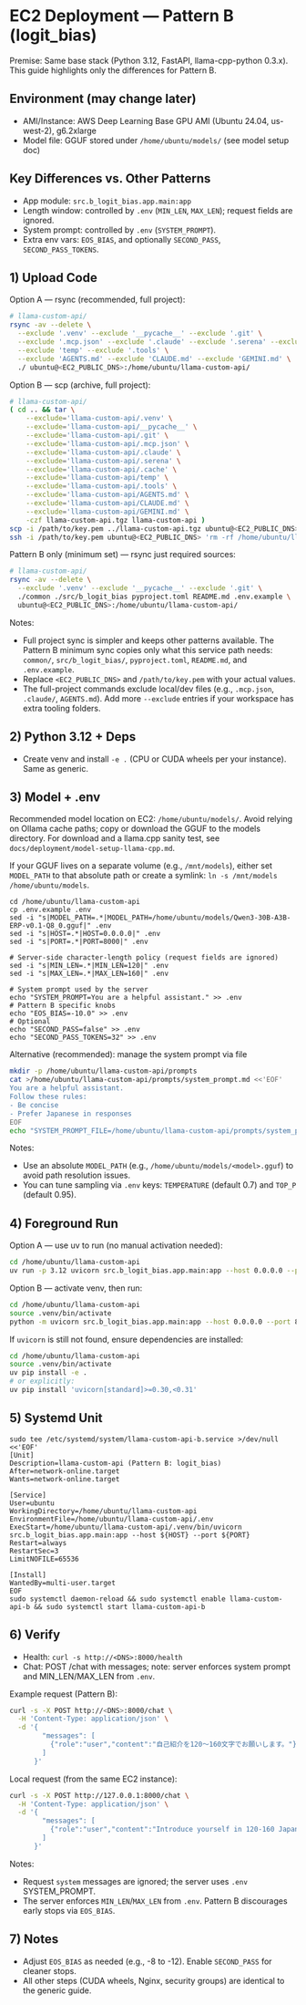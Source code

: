# EC2 Deployment — Pattern B (logit_bias)

Premise: Same base stack (Python 3.12, FastAPI, llama-cpp-python 0.3.x). This guide highlights only the differences for Pattern B.

## Environment (may change later)
- AMI/Instance: AWS Deep Learning Base GPU AMI (Ubuntu 24.04, us-west-2), g6.2xlarge
- Model file: GGUF stored under `/home/ubuntu/models/` (see model setup doc)

## Key Differences vs. Other Patterns
- App module: `src.b_logit_bias.app.main:app`
- Length window: controlled by `.env` (`MIN_LEN`, `MAX_LEN`); request fields are ignored.
- System prompt: controlled by `.env` (`SYSTEM_PROMPT`).
- Extra env vars: `EOS_BIAS`, and optionally `SECOND_PASS`, `SECOND_PASS_TOKENS`.

## 1) Upload Code

Option A — rsync (recommended, full project):
```bash
# llama-custom-api/
rsync -av --delete \
  --exclude '.venv' --exclude '__pycache__' --exclude '.git' \
  --exclude '.mcp.json' --exclude '.claude' --exclude '.serena' --exclude '.cache' \
  --exclude 'temp' --exclude '.tools' \
  --exclude 'AGENTS.md' --exclude 'CLAUDE.md' --exclude 'GEMINI.md' \
  ./ ubuntu@<EC2_PUBLIC_DNS>:/home/ubuntu/llama-custom-api/
```

Option B — scp (archive, full project):
```bash
# llama-custom-api/
( cd .. && tar \
    --exclude='llama-custom-api/.venv' \
    --exclude='llama-custom-api/__pycache__' \
    --exclude='llama-custom-api/.git' \
    --exclude='llama-custom-api/.mcp.json' \
    --exclude='llama-custom-api/.claude' \
    --exclude='llama-custom-api/.serena' \
    --exclude='llama-custom-api/.cache' \
    --exclude='llama-custom-api/temp' \
    --exclude='llama-custom-api/.tools' \
    --exclude='llama-custom-api/AGENTS.md' \
    --exclude='llama-custom-api/CLAUDE.md' \
    --exclude='llama-custom-api/GEMINI.md' \
    -czf llama-custom-api.tgz llama-custom-api )
scp -i /path/to/key.pem ../llama-custom-api.tgz ubuntu@<EC2_PUBLIC_DNS>:/home/ubuntu/
ssh -i /path/to/key.pem ubuntu@<EC2_PUBLIC_DNS> 'rm -rf /home/ubuntu/llama-custom-api && mkdir -p /home/ubuntu/llama-custom-api && tar xzf /home/ubuntu/llama-custom-api.tgz -C /home/ubuntu && rm /home/ubuntu/llama-custom-api.tgz'
```

Pattern B only (minimum set) — rsync just required sources:
```bash
# llama-custom-api/
rsync -av --delete \
  --exclude '.venv' --exclude '__pycache__' --exclude '.git' \
  ./common ./src/b_logit_bias pyproject.toml README.md .env.example \
  ubuntu@<EC2_PUBLIC_DNS>:/home/ubuntu/llama-custom-api/
```

Notes:
- Full project sync is simpler and keeps other patterns available. The Pattern B minimum sync copies only what this service path needs: `common/`, `src/b_logit_bias/`, `pyproject.toml`, `README.md`, and `.env.example`.
- Replace `<EC2_PUBLIC_DNS>` and `/path/to/key.pem` with your actual values.
- The full-project commands exclude local/dev files (e.g., `.mcp.json`, `.claude/`, `AGENTS.md`). Add more `--exclude` entries if your workspace has extra tooling folders.

## 2) Python 3.12 + Deps
- Create venv and install `-e .` (CPU or CUDA wheels per your instance). Same as generic.

## 3) Model + .env

Recommended model location on EC2: `/home/ubuntu/models/`. Avoid relying on Ollama cache paths; copy or download the GGUF to the models directory. For download and a llama.cpp sanity test, see `docs/deployment/model-setup-llama-cpp.md`.

If your GGUF lives on a separate volume (e.g., `/mnt/models`), either set `MODEL_PATH` to that absolute path or create a symlink: `ln -s /mnt/models /home/ubuntu/models`.

```
cd /home/ubuntu/llama-custom-api
cp .env.example .env
sed -i "s|MODEL_PATH=.*|MODEL_PATH=/home/ubuntu/models/Qwen3-30B-A3B-ERP-v0.1-Q8_0.gguf|" .env
sed -i "s|HOST=.*|HOST=0.0.0.0|" .env
sed -i "s|PORT=.*|PORT=8000|" .env

# Server-side character-length policy (request fields are ignored)
sed -i "s|MIN_LEN=.*|MIN_LEN=120|" .env
sed -i "s|MAX_LEN=.*|MAX_LEN=160|" .env

# System prompt used by the server
echo "SYSTEM_PROMPT=You are a helpful assistant." >> .env
# Pattern B specific knobs
echo "EOS_BIAS=-10.0" >> .env
# Optional
echo "SECOND_PASS=false" >> .env
echo "SECOND_PASS_TOKENS=32" >> .env
```

Alternative (recommended): manage the system prompt via file
```bash
mkdir -p /home/ubuntu/llama-custom-api/prompts
cat >/home/ubuntu/llama-custom-api/prompts/system_prompt.md <<'EOF'
You are a helpful assistant.
Follow these rules:
- Be concise
- Prefer Japanese in responses
EOF
echo "SYSTEM_PROMPT_FILE=/home/ubuntu/llama-custom-api/prompts/system_prompt.md" >> .env
```

Notes:
- Use an absolute `MODEL_PATH` (e.g., `/home/ubuntu/models/<model>.gguf`) to avoid path resolution issues.
- You can tune sampling via `.env` keys: `TEMPERATURE` (default 0.7) and `TOP_P` (default 0.95).

## 4) Foreground Run

Option A — use uv to run (no manual activation needed):
```bash
cd /home/ubuntu/llama-custom-api
uv run -p 3.12 uvicorn src.b_logit_bias.app.main:app --host 0.0.0.0 --port 8000
```

Option B — activate venv, then run:
```bash
cd /home/ubuntu/llama-custom-api
source .venv/bin/activate
python -m uvicorn src.b_logit_bias.app.main:app --host 0.0.0.0 --port 8000
```

If `uvicorn` is still not found, ensure dependencies are installed:
```bash
cd /home/ubuntu/llama-custom-api
source .venv/bin/activate
uv pip install -e .
# or explicitly:
uv pip install 'uvicorn[standard]>=0.30,<0.31'
```

## 5) Systemd Unit

```
sudo tee /etc/systemd/system/llama-custom-api-b.service >/dev/null <<'EOF'
[Unit]
Description=llama-custom-api (Pattern B: logit_bias)
After=network-online.target
Wants=network-online.target

[Service]
User=ubuntu
WorkingDirectory=/home/ubuntu/llama-custom-api
EnvironmentFile=/home/ubuntu/llama-custom-api/.env
ExecStart=/home/ubuntu/llama-custom-api/.venv/bin/uvicorn src.b_logit_bias.app.main:app --host ${HOST} --port ${PORT}
Restart=always
RestartSec=3
LimitNOFILE=65536

[Install]
WantedBy=multi-user.target
EOF
sudo systemctl daemon-reload && sudo systemctl enable llama-custom-api-b && sudo systemctl start llama-custom-api-b
```

## 6) Verify
- Health: `curl -s http://<DNS>:8000/health`
- Chat: POST /chat with messages; note: server enforces system prompt and MIN_LEN/MAX_LEN from `.env`.

Example request (Pattern B):
```bash
curl -s -X POST http://<DNS>:8000/chat \
  -H 'Content-Type: application/json' \
  -d '{
        "messages": [
          {"role":"user","content":"自己紹介を120〜160文字でお願いします。"}
        ]
      }'
```
Local request (from the same EC2 instance):
```bash
curl -s -X POST http://127.0.0.1:8000/chat \
  -H 'Content-Type: application/json' \
  -d '{
        "messages": [
          {"role":"user","content":"Introduce yourself in 120-160 Japanese characters."}
        ]
      }'
```
Notes:
- Request `system` messages are ignored; the server uses `.env` SYSTEM_PROMPT.
- The server enforces `MIN_LEN`/`MAX_LEN` from `.env`. Pattern B discourages early stops via `EOS_BIAS`.

## 7) Notes
- Adjust `EOS_BIAS` as needed (e.g., -8 to -12). Enable `SECOND_PASS` for cleaner stops.
- All other steps (CUDA wheels, Nginx, security groups) are identical to the generic guide.
